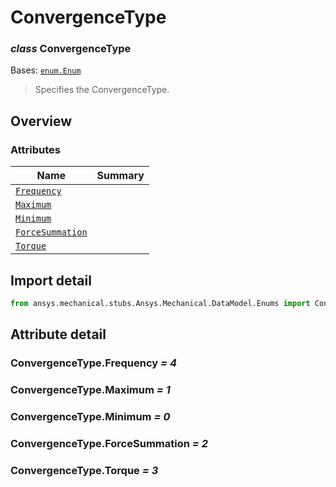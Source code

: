 <a id="convergencetype"></a>

# ConvergenceType

<a id="ConvergenceType"></a>

### *class* ConvergenceType

Bases: [`enum.Enum`](https://docs.python.org/3/library/enum.html#enum.Enum)

> Specifies the ConvergenceType.

> <!-- !! processed by numpydoc !! -->

<a id="overview"></a>

## Overview

### Attributes

| Name | Summary |
|-----------------------------------------------------|----|
| [`Frequency`](#ConvergenceType.Frequency)           |    |
| [`Maximum`](#ConvergenceType.Maximum)               |    |
| [`Minimum`](#ConvergenceType.Minimum)               |    |
| [`ForceSummation`](#ConvergenceType.ForceSummation) |    |
| [`Torque`](#ConvergenceType.Torque)                 |    |

<a id="import-detail"></a>

## Import detail

```python
from ansys.mechanical.stubs.Ansys.Mechanical.DataModel.Enums import ConvergenceType
```

<a id="attribute-detail"></a>

## Attribute detail

<a id="ConvergenceType.Frequency"></a>

### ConvergenceType.Frequency *= 4*

<a id="ConvergenceType.Maximum"></a>

### ConvergenceType.Maximum *= 1*

<a id="ConvergenceType.Minimum"></a>

### ConvergenceType.Minimum *= 0*

<a id="ConvergenceType.ForceSummation"></a>

### ConvergenceType.ForceSummation *= 2*

<a id="ConvergenceType.Torque"></a>

### ConvergenceType.Torque *= 3*

